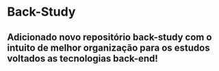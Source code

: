 # Back-Study
## Adicionado novo repositório back-study com o intuito de melhor organização para os estudos voltados as tecnologias back-end! 
